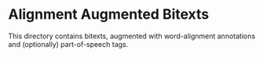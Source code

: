 # Alignment Augmented Bitexts

This directory contains bitexts, augmented with word-alignment annotations and (optionally) part-of-speech tags. 